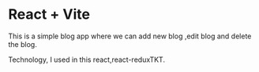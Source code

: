 # React + Vite
This is a simple blog app where we can add new blog ,edit blog and delete the blog.

Technology, I used in this react,react-reduxTKT.
